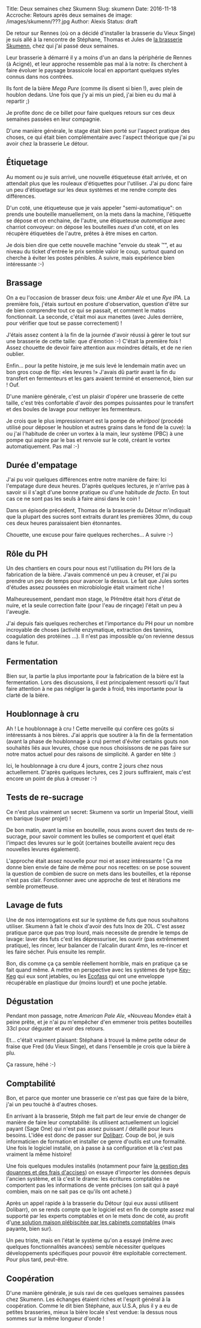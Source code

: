 Title: Deux semaines chez Skumenn
Slug: skumenn
Date: 2016-11-18
Accroche: Retours après deux semaines de
image: /images/skumenn/???.jpg
Author: Alexis
Status: draft

De retour sur Rennes (où on a décidé d'installer la brasserie du Vieux
Singe) je suis allé à la rencontre de Stéphane, Thomas et Jules de [la brasserie
Skumenn](http://www.skumenn.com), chez qui j'ai passé deux semaines.

Leur brasserie à démarré il y a moins d'un an dans la périphérie de Rennes (à
Acigné), et leur approche ressemble pas mal à la notre: ils cherchent à faire
évoluer le paysage brassicole local en apportant quelques styles connus dans
nos contrées.

Ils font de la bière *Mega Pure* (comme ils disent si bien !), avec plein de
houblon dedans. Une fois que j'y ai mis un pied, j'ai bien eu du mal à repartir ;)

Je profite donc de ce billet pour faire quelques retours sur ces deux semaines
passées en leur compagnie.

D'une manière générale, le stage était bien porté sur l'aspect pratique des
choses, ce qui était bien complémentaire avec l'aspect théorique que j'ai pu
avoir chez la brasserie Le détour.

## Étiquetage

Au moment ou je suis arrivé, une nouvelle étiqueteuse était arrivée, et on
attendait plus que les rouleaux d'étiquettes pour l'utiliser. J'ai pu donc faire
un peu d'étiquetage sur les deux systèmes et me rendre compte des différences.

D'un coté, une étiqueteuse que je vais appeler "semi-automatique": on prends
une bouteille manuellement, on la mets dans la machine, l'étiquette se dépose et
on enchaine, de l'autre, une étiqueteuse *automatique* avec charriot convoyeur:
on dépose les bouteilles *nues* d'un coté, et on les récupère étiquetées de
l'autre, prêtes à être mises en carton.

Je dois bien dire que cette nouvelle machine "envoie du steak ™", et au niveau
du ticket d'entrée le prix semble valoir le coup, surtout quand on cherche
à éviter les postes pénibles. A suivre, mais expérience bien intéressante :-)

## Brassage

On a eu l'occasion de brasser deux fois: une *Amber Ale* et une *Rye IPA*. La
première fois, j'étais surtout en posture d'observation, question d'être sur de
bien comprendre tout ce qui se passait, et comment le matos fonctionnait. La
seconde, c'était moi aux manettes (avec Jules derrière, pour vérifier que tout
se passe correctement) !

J'étais assez content à la fin de la journée d'avoir réussi à gérer le tout sur
une brasserie de cette taille: que d'émotion :-) C'était la première fois
! Assez chouette de devoir faire attention aux moindres détails, et de ne rien
oublier.

Enfin… pour la petite histoire, je me suis levé le lendemain matin avec un bon gros
coup de flip: «les levures !» J'avais dû partir avant la fin du transfert en
fermenteurs et les gars avaient terminé et ensemencé, bien sur ! Ouf.

D'une manière générale, c'est un plaisir d'opérer une brasserie de cette
taille, c'est très confortable d'avoir des pompes puissantes pour le transfert
et des boules de lavage pour nettoyer les fermenteurs.

Je crois que le plus impressionnant est la pompe de *whirlpool* (procédé
utilisé pour déposer le houblon et autres grains dans le fond de la cuve): la
ou j'ai l'habitude de créer un vortex à la main, leur système (PBC) à une pompe
qui aspire par le bas et renvoie sur le coté, créant le vortex automatiquement.
Pas mal :-)

## Durée d'empatage

J'ai pu voir quelques différences entre notre manière de faire: Ici l'empatage
dure deux heures. D'après quelques lectures, je n'arrive pas à savoir si il
s'agit d'une bonne pratique ou d'une habitude *de facto*. En tout cas ce ne
sont pas les seuls à faire ainsi dans le coin !

Dans un épisode précédent, Thomas de la brasserie du Détour m'indiquait que la
plupart des sucres sont extraits durant les premières 30mn, du coup ces
deux heures paraissaient bien étonnantes.

Chouette, une excuse pour faire quelques recherches… A suivre :-)

## Rôle du PH

Un des chantiers en cours pour nous est l'utilisation du PH lors de la
fabrication de la bière. J'avais commencé un peu à creuser, et j'ai pu prendre
un peu de temps pour avancer la dessus. Le fait que Jules sortes d'études assez
poussées en microbiologie était vraiment riche !

Malheureusement, pendant mon stage, le PHmêtre était hors d'état de nuire, et
la seule correction faite (pour l'eau de rinçage) l'était un peu à l'aveugle.

J'ai depuis fais quelques recherches et l'importance du PH pour un nombre incroyable
de choses (activité enzymatique, extraction des tannins, coagulation des
protéines …). Il n'est pas impossible qu'on revienne dessus dans le futur.

## Fermentation

Bien sur, la partie la plus importante pour la fabrication de la bière est la
fermentation. Lors des discussions, il est principalement ressorti qu'il faut
faire attention à ne pas négliger la garde à froid, très importante pour la
clarté de la bière.

## Houblonnage à cru

Ah ! Le houblonnage à cru ! Cette merveille qui confère ces goûts si
intéressants à nos bières. J'ai appris que soutirer à la fin de la fermentation
(avant la phase de houblonnage à cru) permet d'éviter certains gouts non
souhaités liés aux levures, chose que nous choisissons de ne pas faire sur
notre matos actuel pour des raisons de simplicité. A garder en tête :)

Ici, le houblonnage à cru dure 4 jours, contre 2 jours chez nous actuellement.
D'après quelques lectures, ces 2 jours suffiraient, mais c'est encore un point
de plus à creuser :-)

## Tests de re-sucrage

Ce n'est plus vraiment un secret: Skumenn va sortir un Imperial Stout, vieilli
en barique (super projet) !

De bon matin, avant la mise en bouteille, nous avons ouvert des tests de
re-sucrage, pour savoir comment les bulles se comportent et quel était l'impact
des levures sur le goût (certaines bouteille avaient reçu des nouvelles
levures également).

L'approche était assez nouvelle pour moi et assez intéressante ! Ça me donne
bien envie de faire de même pour nos recettes: on se pose souvent la question
de combien de sucre on mets dans les bouteilles, et la réponse n'est pas clair.
Fonctionner avec une approche de test et itérations me semble prometteuse.

## Lavage de futs

Une de nos interrogations est sur le système de futs que nous souhaitons
utiliser. Skumenn à fait le choix d'avoir des futs Inox de 20L. C'est assez
pratique parce que pas trop lourd, mais necessite de prendre le temps de
lavage: laver des futs c'est les dépressuriser, les ouvrir (pas extrêmement
pratique), les rincer, leur balancer de l'alcalin durant 4mn, les re-rincer et
les faire sécher. Puis ensuite les remplir.

Bon, dis comme ça ça semble réellement horrible, mais en pratique ça se fait
quand même. A mettre en perspective avec les systèmes de type
[Key-Keg](https://www.keykeg.com/) qui eux sont jetables, ou les
[Ecofass](http://www.ecofass.com/) qui ont une enveloppe récupérable en
plastique dur (moins lourd!) et une poche jetable.

## Dégustation

Pendant mon passage, notre *American Pale Ale*, «Nouveau Monde» était à peine
prête, et je n'ai pu m'empêcher d'en emmener trois petites bouteilles 33cl pour
déguster et avoir des retours.

Et… c'était vraiment plaisant: Stéphane à trouvé la même petite odeur de fraise
que Fred (du Vieux Singe), et dans l'ensemble je crois que la bière à plu.

Ça rassure, héhé :-) 

## Comptabilité

Bon, et parce que monter une brasserie ce n'est pas que faire de la bière, j'ai
un peu touché à d'autres choses.

En arrivant à la brasserie, Stéph me fait part de leur envie de changer de manière
de faire leur comptabilité: ils utilisent actuellement un logiciel payant (Sage One)
qui n'est pas assez puissant / détaillé pour leurs besoins. L'idée est donc de passer
sur [Dolibarr](www.dolibarr.fr/). Coup de bol, je suis informaticien de formation
et installer ce genre d'outils est une formalité. Une fois le logiciel installé,
on à passe à sa configuration et là c'est pas vraiment la même histoire!

Une fois quelques modules installés (notamment pour faire [la gestion des
douannes et des frais
d'accises](http://www.elsassbrau.com/brasserie_souffel/pluxml/index.php?static3/accises))
on essaye d'importer les données depuis l'ancien système, et là c'est le drame:
les écritures comptables ne comportent pas les informations de vente précises
(on sait qui à payé combien, mais on ne sait pas ce qu'ils ont acheté.)

Après un appel rapide à la brasserie du Détour (qui eux aussi utilisent
Dolibarr), on se rends compte que le logiciel est en fin de compte assez mal
supporté par les experts comptables et on le mets donc de coté, au profit
d'[une solution maison plébiscitée par les cabinets
comptables](http://www.cegidstore.com/entrepreneurs-tpe/logiciels/quadracompta-duo.html)
(mais payante, bien sur).

Un peu triste, mais en l'état le système qu'on a essayé (même avec quelques
fonctionnalités avancées) semble nécessiter quelques développements spécifiques
pour pouvoir être exploitable correctement.  Pour plus tard, peut-être.

## Coopération

D'une manière générale, je suis ravi de ces quelques semaines passées chez
Skumenn. Les échanges étaient riches et l'esprit général à la coopération.
Comme le dit bien Stéphane, aux U.S.A, plus il y a eu de petites brasseries,
mieux la bière locale s'est vendue: la dessus nous sommes sur la même longueur
d'onde !
